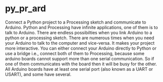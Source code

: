 # py_pr_ard
Connect a Python project to a Processing sketch and communicate to Arduino.
Python and Processing have infinite applications, one of them is to talk to Arduino.
There are endless possibilties when you link Arduino to a python or a processing sketch. There are numerous times when you need your Arduino to talk to the computer and vice-versa.
It makes your project more interactive.
You can either connect your Arduino directly to Python or use a bridge i.e., connect both of them to Processing, because some arduino boards cannot support more than one serial communication. So if one of them communicates with the board then it will be busy for the other. All Arduino boards have at least one serial port (also known as a UART or USART), and some have several. 
